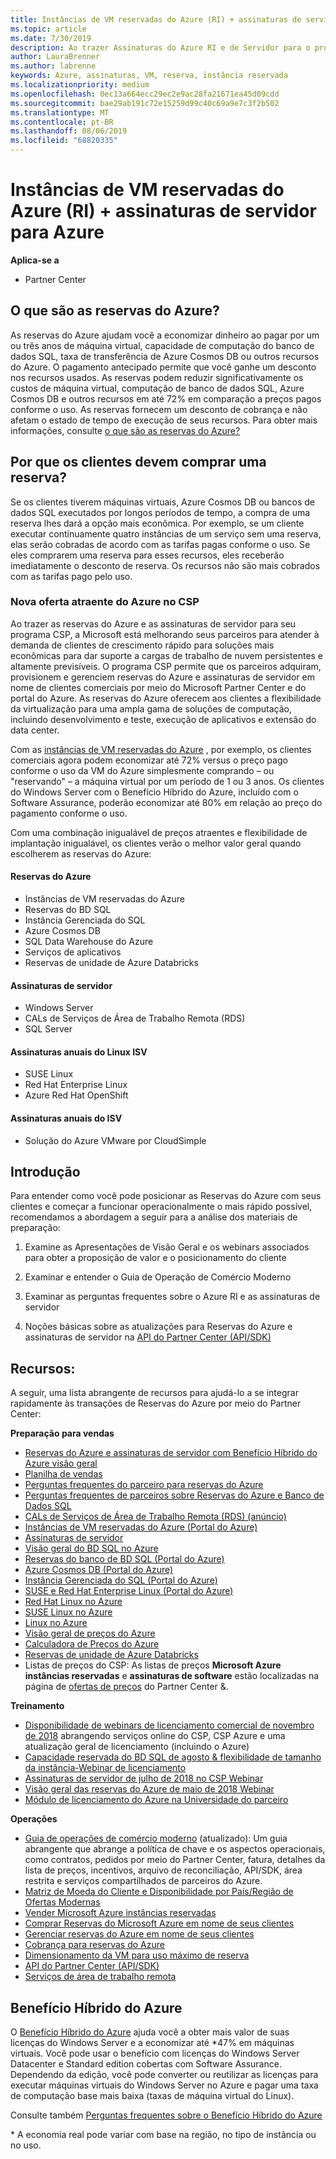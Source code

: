 ```yaml
---
title: Instâncias de VM reservadas do Azure (RI) + assinaturas de servidor para Azure | Partner Center
ms.topic: article
ms.date: 7/30/2019
description: Ao trazer Assinaturas do Azure RI e de Servidor para o programa CSP, é melhor permitir que nossos parceiros lidem com a demanda crescente do cliente por soluções mais econômicas para dar suporte a cargas de trabalho persistentes e altamente previsíveis. O programa CSP permite que os parceiros adquiram, provisionem e gerenciem Assinaturas do Azure RI e de Servidor em nome de clientes comerciais por meio do Microsoft Partner Center e do Portal do Azure.
author: LauraBrenner
ms.author: labrenne
keywords: Azure, assinaturas, VM, reserva, instância reservada
ms.localizationpriority: medium
ms.openlocfilehash: 0ec13a664ecc29ec2e9ac28fa21671ea45d09cdd
ms.sourcegitcommit: bae29ab191c72e15259d99c40c69a9e7c3f2b502
ms.translationtype: MT
ms.contentlocale: pt-BR
ms.lasthandoff: 08/06/2019
ms.locfileid: "68820335"
---
```

<!-- Mike Aasen wrote and owns this topic -->

# <a name="azure-reserved-vm-instances-ri--server-subscriptions-for-azure"></a>Instâncias de VM reservadas do Azure (RI) + assinaturas de servidor para Azure

**Aplica-se a**

- Partner Center
 
## <a name="what-are-azure-reservations"></a>O que são as reservas do Azure?

As reservas do Azure ajudam você a economizar dinheiro ao pagar por um ou três anos de máquina virtual, capacidade de computação do banco de dados SQL, taxa de transferência de Azure Cosmos DB ou outros recursos do Azure. O pagamento antecipado permite que você ganhe um desconto nos recursos usados. As reservas podem reduzir significativamente os custos de máquina virtual, computação de banco de dados SQL, Azure Cosmos DB e outros recursos em até 72% em comparação a preços pagos conforme o uso. As reservas fornecem um desconto de cobrança e não afetam o estado de tempo de execução de seus recursos. Para obter mais informações, consulte [o que são as reservas do Azure?](https://docs.microsoft.com/azure/billing/billing-save-compute-costs-reservations)

## <a name="why-should-customers-buy-a-reservation"></a>Por que os clientes devem comprar uma reserva?

Se os clientes tiverem máquinas virtuais, Azure Cosmos DB ou bancos de dados SQL executados por longos períodos de tempo, a compra de uma reserva lhes dará a opção mais econômica. Por exemplo, se um cliente executar continuamente quatro instâncias de um serviço sem uma reserva, elas serão cobradas de acordo com as tarifas pagas conforme o uso. Se eles comprarem uma reserva para esses recursos, eles receberão imediatamente o desconto de reserva. Os recursos não são mais cobrados com as tarifas pago pelo uso.

 
### <a name="compelling-new-azure-offer-in-csp"></a>Nova oferta atraente do Azure no CSP 

Ao trazer as reservas do Azure e as assinaturas de servidor para seu programa CSP, a Microsoft está melhorando seus parceiros para atender à demanda de clientes de crescimento rápido para soluções mais econômicas para dar suporte a cargas de trabalho de nuvem persistentes e altamente previsíveis. O programa CSP permite que os parceiros adquiram, provisionem e gerenciem reservas do Azure e assinaturas de servidor em nome de clientes comerciais por meio do Microsoft Partner Center e do portal do Azure. As reservas do Azure oferecem aos clientes a flexibilidade da virtualização para uma ampla gama de soluções de computação, incluindo desenvolvimento e teste, execução de aplicativos e extensão do data center. 

Com as [instâncias de VM reservadas do Azure](https://azure.microsoft.com/pricing/reserved-vm-instances/) , por exemplo, os clientes comerciais agora podem economizar até 72% versus o preço pago conforme o uso da VM do Azure simplesmente comprando – ou "reservando" – a máquina virtual por um período de 1 ou 3 anos. Os clientes do Windows Server com o Benefício Híbrido do Azure, incluído com o Software Assurance, poderão economizar até 80% em relação ao preço do pagamento conforme o uso. 

Com uma combinação inigualável de preços atraentes e flexibilidade de implantação inigualável, os clientes verão o melhor valor geral quando escolherem as reservas do Azure:

#### <a name="azure-reservations"></a>Reservas do Azure
-   Instâncias de VM reservadas do Azure
-   Reservas do BD SQL
-   Instância Gerenciada do SQL
-   Azure Cosmos DB
-   SQL Data Warehouse do Azure
-   Serviços de aplicativos
-   Reservas de unidade de Azure Databricks

#### <a name="server-subscriptions"></a>Assinaturas de servidor
-   Windows Server
-   CALs de Serviços de Área de Trabalho Remota (RDS)
-   SQL Server

#### <a name="linux-isv-annual-subscriptions"></a>Assinaturas anuais do Linux ISV
-   SUSE Linux
-   Red Hat Enterprise Linux
-   Azure Red Hat OpenShift

#### <a name="isv-annual-subscriptions"></a>Assinaturas anuais do ISV
-   Solução do Azure VMware por CloudSimple

## <a name="getting-started"></a>Introdução

Para entender como você pode posicionar as Reservas do Azure com seus clientes e começar a funcionar operacionalmente o mais rápido possível, recomendamos a abordagem a seguir para a análise dos materiais de preparação:

1.  Examine as Apresentações de Visão Geral e os webinars associados para obter a proposição de valor e o posicionamento do cliente

2.  Examinar e entender o Guia de Operação de Comércio Moderno

5.  Examinar as perguntas frequentes sobre o Azure RI e as assinaturas de servidor

6.  Noções básicas sobre as atualizações para Reservas do Azure e assinaturas de servidor na [API do Partner Center (API/SDK)](https://docs.microsoft.com/partner-center/develop/purchase-azure-reserved-vm-instances)

## <a name="resources"></a>Recursos: 

A seguir, uma lista abrangente de recursos para ajudá-lo a se integrar rapidamente às transações de Reservas do Azure por meio do Partner Center: 

**Preparação para vendas**

- [Reservas do Azure e assinaturas de servidor com Benefício Híbrido do Azure visão geral](https://assetsprod.microsoft.com/Azure-reservations-and-server-subscriptions-with-azure-hybrid-benefit.pptx)
- [Planilha de vendas](https://assetsprod.microsoft.com/mpn/Azure-RI-Sales-Sheet-CSP.pdf)
- [Perguntas frequentes do parceiro para reservas do Azure](https://assetsprod.microsoft.com/Partner-faq-for-azure-reservations.docx)
- [Perguntas frequentes de parceiros sobre Reservas do Azure e Banco de Dados SQL](https://assetsprod.microsoft.com/Partner-faq-for-azure-reservations-sql-db.docx)
- [CALs de Serviços de Área de Trabalho Remota (RDS) (anúncio)](https://cloudblogs.microsoft.com/windowsserver/2018/10/03/remote-desktop-services-2019-generally-available-with-windows-server-2019/)
- [Instâncias de VM reservadas do Azure (Portal do Azure)](https://docs.microsoft.com/azure/virtual-machines/windows/prepay-reserved-vm-instances)
- [Assinaturas de servidor](https://docs.microsoft.com/partner-center/csp-software-subscriptions)
- [Visão geral do BD SQL no Azure](https://assetsprod.microsoft.com/Sql-db-in-azure-overview.pptx)
- [Reservas do banco de BD SQL (Portal do Azure)](https://docs.microsoft.com/azure/sql-database/sql-database-reserved-capacity)
- [Azure Cosmos DB (Portal do Azure)](https://docs.microsoft.com/azure/cosmos-db/cosmos-db-reserved-capacity)
- [Instância Gerenciada do SQL (Portal do Azure)](https://docs.microsoft.com/azure/sql-database/sql-database-managed-instance)
- [SUSE e Red Hat Enterprise Linux (Portal do Azure)](https://docs.microsoft.com/azure/virtual-machines/linux/prepay-suse-software-charges)
- [Red Hat Linux no Azure](https://azure.com/redhat)
- [SUSE Linux no Azure](https://azure.microsoft.com/overview/linux-on-azure/suse/)
- [Linux no Azure](https://azure.microsoft.com/overview/linux-on-azure/)
- [Visão geral de preços do Azure](https://azure.microsoft.com/pricing/)
- [Calculadora de Preços do Azure](https://azure.microsoft.com/pricing/calculator)
- [Reservas de unidade de Azure Databricks](https://docs.microsoft.com/azure/billing/billing-prepay-databricks-reserved-capacity)
- Listas de preços do CSP:  As listas de preços **Microsoft Azure instâncias reservadas** e **assinaturas de software** estão localizadas na página de [ofertas de preços](https://partner.microsoft.com/pcv/sales) do Partner Center &.


**Treinamento**

- [Disponibilidade de webinars de licenciamento comercial de novembro de 2018](https://na01.safelinks.protection.outlook.com/?url=https%3A%2F%2Fcommercial-licensing.eventbuilder.com%2F%3Flandingpageid%3DV0Bx6L&data=02%7C01%7Cv-oumaki%40microsoft.com%7C96e24687952242e1ff0c08d62ada13f3%7C72f988bf86f141af91ab2d7cd011db47%7C1%7C0%7C636743513471330495&sdata=DjPAKnW%2BpVekRS3Zngy2uwAkTpU4z1O%2Fh56NuTOmCzM%3D&reserved=0) abrangendo serviços online do CSP, CSP Azure e uma atualização geral de licenciamento (incluindo o Azure)
- [Capacidade reservada do BD SQL de agosto & flexibilidade de tamanho da instância-Webinar de licenciamento](https://commercial-licensing.eventbuilder.com/view?eventid=d0t9g4)
- [Assinaturas de servidor de julho de 2018 no CSP Webinar](https://commercial-licensing.eventbuilder.com/Server_Subscriptions_in_CSP_P2_July)
- [Visão geral das reservas do Azure de maio de 2018 Webinar](https://commercial-licensing.eventbuilder.com/Reserved_Instances_in_CSP_May_Option_1)
- [Módulo de licenciamento do Azure na Universidade do parceiro](https://aka.ms/azure_partner_licensing)

**Operações**

- [Guia de operações de comércio moderno](https://assetsprod.microsoft.com/mpn/Partner-Center-Modern-Commerce-Operating-Guide.docx) (atualizado):  Um guia abrangente que abrange a política de chave e os aspectos operacionais, como contratos, pedidos por meio do Partner Center, fatura, detalhes da lista de preços, incentivos, arquivo de reconciliação, API/SDK, área restrita e serviços compartilhados de parceiros do Azure.
- [Matriz de Moeda do Cliente e Disponibilidade por País/Região de Ofertas Modernas](https://assetsprod.microsoft.com/modern-offers-country-currency-availability.xlsx)
- [Vender Microsoft Azure instâncias reservadas](https://go.microsoft.com/fwlink/?linkid=872806)
- [Comprar Reservas do Microsoft Azure em nome de seus clientes](https://go.microsoft.com/fwlink/?linkid=872807)
- [Gerenciar reservas do Azure em nome de seus clientes](https://go.microsoft.com/fwlink/?linkid=872808)
- [Cobrança para reservas do Azure](https://go.microsoft.com/fwlink/?linkid=872809)
- [Dimensionamento da VM para uso máximo de reserva](https://go.microsoft.com/fwlink/?linkid=872810)
- [API do Partner Center (API/SDK)](https://docs.microsoft.com/partner-center/develop/purchase-azure-reserved-vm-instances)
- [Serviços de área de trabalho remota](https://docs.microsoft.com/windows-server/remote/remote-desktop-services/welcome-to-rds)

## <a name="azure-hybrid-benefit"></a>Benefício Híbrido do Azure

O [Benefício Híbrido do Azure](https://azure.microsoft.com/pricing/hybrid-benefit) ajuda você a obter mais valor de suas licenças do Windows Server e a economizar até *47% em máquinas virtuais. Você pode usar o benefício com licenças do Windows Server Datacenter e Standard edition cobertas com Software Assurance. Dependendo da edição, você pode converter ou reutilizar as licenças para executar máquinas virtuais do Windows Server no Azure e pagar uma taxa de computação base mais baixa (taxas de máquina virtual do Linux).

Consulte também [Perguntas frequentes sobre o Benefício Híbrido do Azure](https://azure.microsoft.com/pricing/hybrid-benefit/faq/)

\* A economia real pode variar com base na região, no tipo de instância ou no uso.
